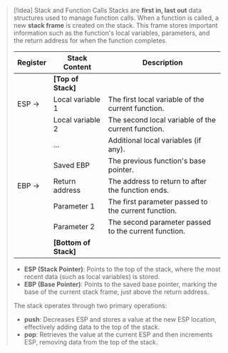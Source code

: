 
> [!idea] Stack and Function Calls
> Stacks are **first in, last out** data structures used to manage function calls. When a function is called, a new **stack frame** is created on the stack. This frame stores important information such as the function's local variables, parameters, and the return address for when the function completes.
> 
> | Register       | Stack Content                       | Description                                      |
> |----------------|-------------------------------------|--------------------------------------------------|
> |                | **[Top of Stack]**                  |                                                  |
> | ESP →          | Local variable 1                    | The first local variable of the current function.|
> |                | Local variable 2                    | The second local variable of the current function.|
> |                | ...                                 | Additional local variables (if any).             |
> |                | Saved EBP                           | The previous function's base pointer.            |
> | EBP →          | Return address                      | The address to return to after the function ends.|
> |                | Parameter 1                         | The first parameter passed to the current function.|
> |                | Parameter 2                         | The second parameter passed to the current function.|
> |                | **[Bottom of Stack]**               |                                                  |
>
> - **ESP (Stack Pointer)**: Points to the top of the stack, where the most recent data (such as local variables) is stored.
> - **EBP (Base Pointer)**: Points to the saved base pointer, marking the base of the current stack frame, just above the return address.
> 
> The stack operates through two primary operations:
> - **push**: Decreases ESP and stores a value at the new ESP location, effectively adding data to the top of the stack.
> - **pop**: Retrieves the value at the current ESP and then increments ESP, removing data from the top of the stack.

